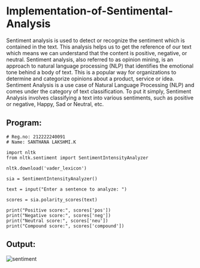 # Implementation-of-Sentimental-Analysis
Sentiment analysis is used to detect or recognize the sentiment which is contained in the text. 
This analysis helps us to get the reference of our text which means we can understand that the content is positive, negative, or neutral. 
Sentiment analysis, also referred to as opinion mining, is an approach to natural language processing (NLP) that identifies the emotional tone behind a body of text. 
This is a popular way for organizations to determine and categorize opinions about a product, service or idea. 
Sentiment Analysis is a use case of Natural Language Processing (NLP) and comes under the category of text classification. 
To put it simply, Sentiment Analysis involves classifying a text into various sentiments, such as positive or negative, Happy, Sad or Neutral, etc.
## Program:
```
# Reg.no: 212222240091
# Name: SANTHANA LAKSHMI.K

import nltk
from nltk.sentiment import SentimentIntensityAnalyzer

nltk.download('vader_lexicon')

sia = SentimentIntensityAnalyzer()

text = input("Enter a sentence to analyze: ")

scores = sia.polarity_scores(text)

print("Positive score:", scores['pos'])
print("Negative score:", scores['neg'])
print("Neutral score:", scores['neu'])
print("Compound score:", scores['compound'])
```

## Output:

![sentiment](https://github.com/A-Thiyagarajan/Implementation-of-Sentimental-Analysis/assets/118707693/eb5d65b1-309d-41c2-ab01-c003196577f9)


